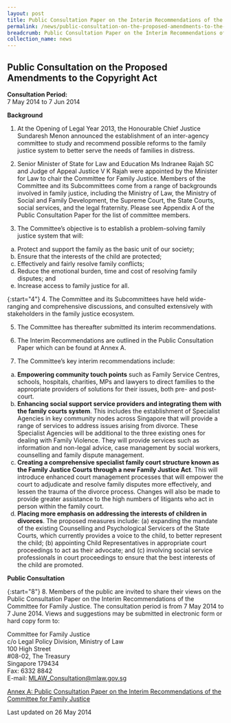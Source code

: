 ```yaml
---
layout: post
title: Public Consultation Paper on the Interim Recommendations of the Committee for Family Justice
permalink: /news/public-consultation-on-the-proposed-amendments-to-the-copyright-/
breadcrumb: Public Consultation Paper on the Interim Recommendations of the Committee for Family Justice
collection_name: news
---
```


Public Consultation on the Proposed Amendments to the Copyright Act
---

**Consultation Period:**  
7 May 2014 to 7 Jun 2014

**Background**

1. At the Opening of Legal Year 2013, the Honourable Chief Justice Sundaresh Menon announced the establishment of an inter-agency committee to study and recommend possible reforms to the family justice system to better serve the needs of families in distress.

2. Senior Minister of State for Law and Education Ms Indranee Rajah SC and Judge of Appeal Justice V K Rajah were appointed by the Minister for Law to chair the Committee for Family Justice. Members of the Committee and its Subcommittees come from a range of backgrounds involved in family justice, including the Ministry of Law, the Ministry of Social and Family Development, the Supreme Court, the State Courts, social services, and the legal fraternity. Please see Appendix A of the Public Consultation Paper for the list of committee members. 

3. The Committee’s objective is to establish a problem-solving family justice system that will:
<ol style="list-style-type: lower-alpha">
  <li>Protect and support the family as the basic unit of our society;</li>
  <li>Ensure that the interests of the child are protected;</li>
  <li>Effectively and fairly resolve family conflicts; </li>
  <li>Reduce the emotional burden, time and cost of resolving family disputes; and </li>
  <li>Increase access to family justice for all.</li>
</ol>

{:start="4"}
4. The Committee and its Subcommittees have held wide-ranging and comprehensive discussions, and consulted extensively with stakeholders in the family justice ecosystem. 

5. The Committee has thereafter submitted its interim recommendations.  

6. The Interim Recommendations are outlined in the Public Consultation Paper which can be found at Annex A. 

7. The Committee’s key interim recommendations include:
<ol style="list-style-type: lower-alpha">
  <li><b>Empowering community touch points</b> such as Family Service Centres, schools, hospitals, charities, MPs and lawyers to direct families to the appropriate providers of solutions for their issues, both pre- and post-court.</li>
  <li><b>Enhancing social support service providers and integrating them with the family courts system</b>. This includes the establishment of Specialist Agencies in key community nodes across Singapore that will provide a range of services to address issues arising from divorce. These Specialist Agencies will be additional to the three existing ones for dealing with Family Violence. They will provide services such as information and non-legal advice, case management by social workers, counselling and family dispute management.</li>
  <li><b>Creating a comprehensive specialist family court structure known as the Family Justice Courts through a new Family Justice Act</b>. This will introduce enhanced court management processes that will empower the court to adjudicate and resolve family disputes more effectively, and lessen the trauma of the divorce process. Changes will also be made to provide greater assistance to the high numbers of litigants who act in person within the family court.</li>
  <li><b>Placing more emphasis on addressing the interests of children in divorces</b>. The proposed measures include: (a) expanding the mandate of the existing Counselling and Psychological Servicers of the State Courts, which currently provides a voice to the child, to better represent the child; (b) appointing Child Representatives in appropriate court proceedings to act as their advocate; and (c) involving social service professionals in court proceedings to ensure that the best interests of the child are promoted.</li>
</ol>

**Public Consultation**

{:start="8"}
8. Members of the public are invited to share their views on the Public Consultation Paper on the Interim Recommendations of the Committee for Family Justice. The consultation period is from 7 May 2014 to 7 June 2014.  Views and suggestions may be submitted in electronic form or hard copy form to:

<p class="address-centered">
Committee for Family Justice<br>
c/o Legal Policy Division, Ministry of Law<br>
100 High Street<br>
#08-02, The Treasury<br>
Singapore 179434<br>
Fax: 6332 8842<br>
E-mail: <a href="mailto:MLAW_Consultation@mlaw.gov.sg">MLAW_Consultation@mlaw.gov.sg</a>
</p>

[Annex A: Public Consultation Paper on the Interim Recommendations of the Committee for Family Justice](/files/Public_Consultation_Paper_on_Interim_Recommendations_of_Committee_for_Family_Justice.pdf)

<p class="right-side-updated">Last updated on 26 May 2014</p>
